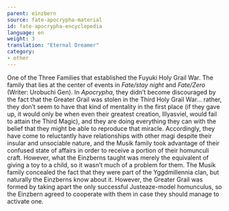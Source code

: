 ```yaml
---
parent: einzbern
source: fate-apocrypha-material
id: fate-apocrypha-encyclopedia
language: en
weight: 3
translation: "Eternal Dreamer"
category:
- other
---
```


One of the Three Families that established the Fuyuki Holy Grail War. The family that lies at the center of events in *Fate/stay night* and *Fate/Zero* (Writer: Urobuchi Gen).
In *Apocrypha*, they didn’t become discouraged by the fact that the Greater Grail was stolen in the Third Holy Grail War… rather, they don’t seem to have that kind of mentality in the first place (if they gave up, it would only be when even their greatest creation, Illyasviel, would fail to attain the Third Magic), and they are doing everything they can with the belief that they might be able to reproduce that miracle. Accordingly, they have come to reluctantly have relationships with other magi despite their insular and unsociable nature, and the Musik family took advantage of their confused state of affairs in order to receive a portion of their homunculi craft. However, what the Einzberns taught was merely the equivalent of giving a toy to a child, so it wasn’t much of a problem for them.
The Musik family concealed the fact that they were part of the Yggdmillennia clan, but naturally the Einzberns know about it. However, the Greater Grail was formed by taking apart the only successful Justeaze-model homunculus, so the Einzbern agreed to cooperate with them in case they should manage to activate one.
